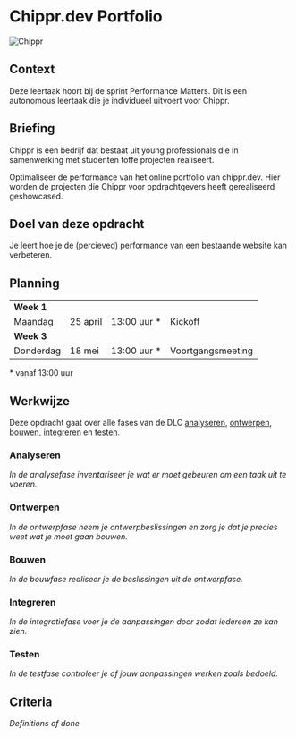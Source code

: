 # Chippr.dev Portfolio

![Chippr](https://github.com/fdnd-task/the-startup-chipper.dev/blob/2f5ca5693b1c0d006cbbaa021ac7a6b31aa43180/docs/chippr.png)

## Context
Deze leertaak hoort bij de sprint Performance Matters. Dit is een autonomous leertaak die je individueel uitvoert voor Chippr.

## Briefing
Chippr is een bedrijf dat bestaat uit young professionals die in samenwerking met studenten toffe projecten realiseert.

Optimaliseer de performance van het online portfolio van chippr.dev. Hier worden de projecten die Chippr voor opdrachtgevers heeft gerealiseerd geshowcased. 

## Doel van deze opdracht
Je leert hoe je de (percieved) performance van een bestaande website kan verbeteren.

## Planning

<table>
    <tr>
        <td colspan="4"><b>Week 1</b></td>
    </tr>
    <tr>
        <td>Maandag</td>
        <td>25 april</td>
        <td>13:00 uur *</td>
        <td>Kickoff</td>
    </tr>
    <tr>
        <td colspan="4"><b>Week 3</b></td>
    </tr>
    <tr>
        <td>Donderdag</td>
        <td>18 mei</td>
        <td>13:00 uur *</td>
        <td>Voortgangsmeeting</td>
    </tr>
</table>
* vanaf 13:00 uur

## Werkwijze
Deze opdracht gaat over alle fases van de DLC [analyseren](#analyseren), [ontwerpen](#ontwerpen), [bouwen](#bouwen), [integreren](#integreren) en [testen](#testen).

### Analyseren
*In de analysefase inventariseer je wat er moet gebeuren om een taak uit te voeren.*

### Ontwerpen
*In de ontwerpfase neem je ontwerpbeslissingen en zorg je dat je precies weet wat je moet gaan bouwen.*

### Bouwen
*In de bouwfase realiseer je de beslissingen uit de ontwerpfase.*

### Integreren
*In de integratiefase voer je de aanpassingen door zodat iedereen ze kan zien.*

### Testen
*In de testfase controleer je of jouw aanpassingen werken zoals bedoeld.*

## Criteria
*Definitions of done*

